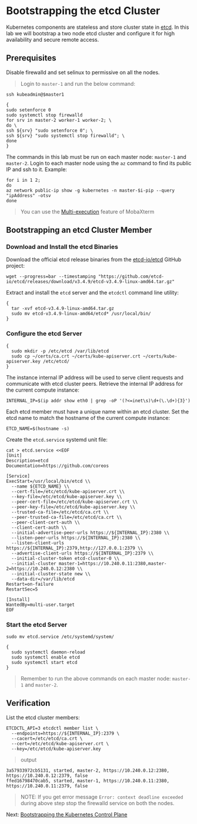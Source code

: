# Bootstrapping the etcd Cluster

Kubernetes components are stateless and store cluster state in [etcd](https://github.com/etcd-io/etcd). In this lab we will bootstrap a two node etcd cluster and configure it for high availability and secure remote access.

## Prerequisites

Disable firewalld and set selinux to permissive on all the nodes.

> Login to ```master-1``` and run the below command:

```shell
ssh kubeadmin@$master1

{
sudo setenforce 0
sudo systemctl stop firewalld
for srv in master-2 worker-1 worker-2; \
do \
ssh ${srv} "sudo setenforce 0"; \
ssh ${srv} "sudo systemctl stop firewalld"; \
done
}
```

The commands in this lab must be run on each master node: `master-1` and `master-2`. Login to each master node using the `az` command to find its public IP and ssh to it. Example:

```shell
for i in 1 2;
do
az network public-ip show -g kubernetes -n master-$i-pip --query "ipAddress" -otsv
done
```
> You can use the [Multi-execution](https://mobaxterm.mobatek.net/features.html) feature of MobaXterm

## Bootstrapping an etcd Cluster Member

### Download and Install the etcd Binaries

Download the official etcd release binaries from the [etcd-io/etcd](https://github.com/etcd-io/etcd) GitHub project:

```shell
wget --progress=bar --timestamping "https://github.com/etcd-io/etcd/releases/download/v3.4.9/etcd-v3.4.9-linux-amd64.tar.gz"
```

Extract and install the `etcd` server and the `etcdctl` command line utility:

```shell
{
  tar -xvf etcd-v3.4.9-linux-amd64.tar.gz
  sudo mv etcd-v3.4.9-linux-amd64/etcd* /usr/local/bin/
}
```

### Configure the etcd Server

```shell
{
  sudo mkdir -p /etc/etcd /var/lib/etcd
  sudo cp ~/certs/ca.crt ~/certs/kube-apiserver.crt ~/certs/kube-apiserver.key /etc/etcd/
}
```

The instance internal IP address will be used to serve client requests and communicate with etcd cluster peers. Retrieve the internal IP address for the current compute instance:

```shell
INTERNAL_IP=$(ip addr show eth0 | grep -oP '(?<=inet\s)\d+(\.\d+){3}')
```

Each etcd member must have a unique name within an etcd cluster. Set the etcd name to match the hostname of the current compute instance:

```shell
ETCD_NAME=$(hostname -s)
```

Create the `etcd.service` systemd unit file:

```shell
cat > etcd.service <<EOF
[Unit]
Description=etcd
Documentation=https://github.com/coreos

[Service]
ExecStart=/usr/local/bin/etcd \\
  --name ${ETCD_NAME} \\
  --cert-file=/etc/etcd/kube-apiserver.crt \\
  --key-file=/etc/etcd/kube-apiserver.key \\
  --peer-cert-file=/etc/etcd/kube-apiserver.crt \\
  --peer-key-file=/etc/etcd/kube-apiserver.key \\
  --trusted-ca-file=/etc/etcd/ca.crt \\
  --peer-trusted-ca-file=/etc/etcd/ca.crt \\
  --peer-client-cert-auth \\
  --client-cert-auth \\
  --initial-advertise-peer-urls https://${INTERNAL_IP}:2380 \\
  --listen-peer-urls https://${INTERNAL_IP}:2380 \\
  --listen-client-urls https://${INTERNAL_IP}:2379,http://127.0.0.1:2379 \\
  --advertise-client-urls https://${INTERNAL_IP}:2379 \\
  --initial-cluster-token etcd-cluster-0 \\
  --initial-cluster master-1=https://10.240.0.11:2380,master-2=https://10.240.0.12:2380 \\
  --initial-cluster-state new \\
  --data-dir=/var/lib/etcd
Restart=on-failure
RestartSec=5

[Install]
WantedBy=multi-user.target
EOF
```

### Start the etcd Server

```shell
sudo mv etcd.service /etc/systemd/system/
```

```shell
{
  sudo systemctl daemon-reload
  sudo systemctl enable etcd
  sudo systemctl start etcd
}
```

> Remember to run the above commands on each master node: `master-1` and `master-2`.

## Verification

List the etcd cluster members:

```shell
ETCDCTL_API=3 etcdctl member list \
  --endpoints=https://${INTERNAL_IP}:2379 \
  --cacert=/etc/etcd/ca.crt \
  --cert=/etc/etcd/kube-apiserver.crt \
  --key=/etc/etcd/kube-apiserver.key
```

> output

```shell
3a57933972cb5131, started, master-2, https://10.240.0.12:2380, https://10.240.0.12:2379, false
ffed16798470cab5, started, master-1, https://10.240.0.11:2380, https://10.240.0.11:2379, false
```
> NOTE: If you get error message ```Error: context deadline exceeded``` during above step stop the firewalld service on both the nodes.

Next: [Bootstrapping the Kubernetes Control Plane](08-bootstrapping-kubernetes-controllers.md)
